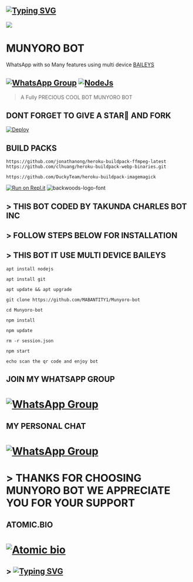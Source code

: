  ## [![Typing SVG](https://readme-typing-svg.herokuapp.com?font=Rockstar-ExtraBold&color=FF00FF&lines=I+AM+TAKUNDA+CHARLES+KANJUMA+MABANTITY1+MUNYORO.;FROM+MUNYORO+VILLAGE+SEKE+ZIMBABWE.;I+LEARN+AT+JONAS+HIGH;NOW+I+STAY+IN+WELLINGTON;WESTERN+CAPE+SOUTH+AFRICA+❤️❤️❤️)](https://git.io/typing-svg)

<div align="center


<a href="https://www.youtube.com/@Munyorobot1"><img src="https://img.shields.io/badge/Tutorial-Video-ff0000?style=for-the-badge&logo=youtube&logoColor=ff000000&link=https://www.youtube.com/@Munyorobot1" /><br>
# MUNYORO BOT 
 WhatsApp with so Many features using multi device  [BAILEYS](https://github.com/adiwajshing/baileys)

## [![WhatsApp Group](https://img.shields.io/badge/WhatsApp-25D366?style=for-the-badge&logo=whatsapp&logoColor=white)](https://chat.whatsapp.com/IxTYudb4GvSAuvzRKE5ULH) [![NodeJs](https://img.shields.io/badge/Node.js-43853D?style=for-the-badge&logo=node.js&logoColor=white)](https://nodejs.org/en/)

> A Fully PRECIOUS COOL BOT MUNYORO BOT<br>
> 
## DONT FORGET TO GIVE A STAR🌟 AND FORK



[![Deploy](https://www.herokucdn.com/deploy/button.svg)](https://heroku.com/deploy?template=https://MABANTITY1/Munyoro-bot)

## BUILD PACKS

```
https://github.com/jonathanong/heroku-buildpack-ffmpeg-latest
https://github.com/clhuang/heroku-buildpack-webp-binaries.git

https://github.com/DuckyTeam/heroku-buildpack-imagemagick
```
[![Run on Repl.it](https://repl.it/badge/github/quiec/whatsAlfa)](https://replit.com/@Mabantity1/MUNYORO-BOT?s=app)
<img src="https://fontmeme.com/permalink/220116/0c42dc0b64931810388ba399da55e927.png" alt="backwoods-logo-font" border="0"></a>  

 ##  > THIS BOT CODED BY TAKUNDA CHARLES BOT INC 


## >  FOLLOW STEPS BELOW FOR INSTALLATION

## >  THIS BOT IT USE MULTI DEVICE BAILEYS


``` 
apt install nodejs

apt install git

apt update && apt upgrade

git clone https://github.com/MABANTITY1/Munyoro-bot 
 
cd Munyoro-bot 

npm install

npm update
 
rm -r session.json

npm start

echo scan the qr code and enjoy bot

```


## JOIN MY WHATSAPP GROUP

# [![WhatsApp Group](https://img.shields.io/badge/WhatsApp-25D366?style=for-the-badge&logo=whatsapp&logoColor=white)](https://chat.whatsapp.com/IxTYudb4GvSAuvzRKE5ULH)

## MY PERSONAL CHAT

# [![WhatsApp Group](https://img.shields.io/badge/WhatsApp-25D366?style=for-the-badge&logo=whatsapp&logoColor=white)](https://wa.me/27719664081)


# > THANKS FOR CHOOSING MUNYORO BOT WE APPRECIATE YOU FOR YOUR SUPPORT
 
## ATOMIC.BIO

# [![Atomic bio](https://img.shields.io/badge/atomic.bio-25D366?style=for-the-badge&logo=Atomic.Boi&logoColor=purple)](https://www.atom.bio/munyoro-bot_/)

 ## > [![Typing SVG](https://readme-typing-svg.herokuapp.com?font=Rockstar-ExtraBold&color=FF00FF&lines=I+AM+TAKUNDA+CHARLES+KANJUMA+MABANTITY1+MUNYORO.;FROM+MUNYORO+VILLAGE+SEKE+ZIMBABWE.;I+LEARN+AT+JONAS+HIGH;NOW+I+STAY+IN+WELLINGTON;WESTERN+CAPE+SOUTH+AFRICA+❤️❤️❤️)](https://git.io/typing-svg)

<div align="center
